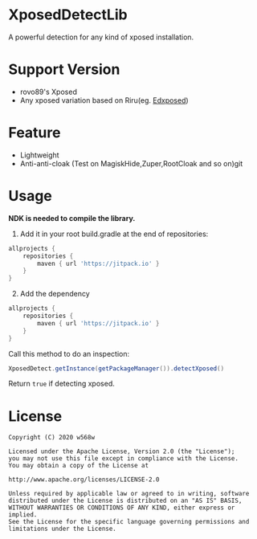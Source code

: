 # XposedDetectLib
A powerful detection for any kind of xposed installation.
# Support Version
- rovo89's Xposed
- Any xposed variation based on Riru(eg. [Edxposed](https://github.com/ElderDrivers/EdXposed))
# Feature
- Lightweight
- Anti-anti-cloak (Test on MagiskHide,Zuper,RootCloak and so on)git 
# Usage
**NDK is needed to compile the library.**   
1. Add it in your root build.gradle at the end of repositories:
```groovy
allprojects {
	repositories {
		maven { url 'https://jitpack.io' }
	}
}
```
2. Add the dependency
```groovy
allprojects {
	repositories {
		maven { url 'https://jitpack.io' }
	}
}
```
Call this method to do an inspection:
```java
XposedDetect.getInstance(getPackageManager()).detectXposed()
```
Return `true` if detecting xposed.
# License
```text
Copyright (C) 2020 w568w

Licensed under the Apache License, Version 2.0 (the "License");
you may not use this file except in compliance with the License.
You may obtain a copy of the License at

http://www.apache.org/licenses/LICENSE-2.0

Unless required by applicable law or agreed to in writing, software
distributed under the License is distributed on an "AS IS" BASIS,
WITHOUT WARRANTIES OR CONDITIONS OF ANY KIND, either express or implied.
See the License for the specific language governing permissions and
limitations under the License.
```
